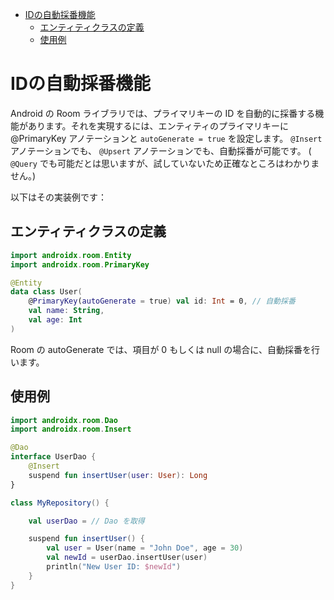 - [IDの自動採番機能](#idの自動採番機能)
  - [エンティティクラスの定義](#エンティティクラスの定義)
  - [使用例](#使用例)


# IDの自動採番機能

Android の Room ライブラリでは、プライマリキーの ID を自動的に採番する機能があります。それを実現するには、エンティティのプライマリキーに @PrimaryKey アノテーションと `autoGenerate = true` を設定します。 `@Insert` アノテーションでも、 `@Upsert` アノテーションでも、自動採番が可能です。 ( `@Query` でも可能だとは思いますが、試していないため正確なところはわかりません。)

以下はその実装例です：


## エンティティクラスの定義

```kotlin
import androidx.room.Entity
import androidx.room.PrimaryKey

@Entity
data class User(
    @PrimaryKey(autoGenerate = true) val id: Int = 0, // 自動採番
    val name: String,
    val age: Int
)
```

Room の autoGenerate では、項目が 0 もしくは null の場合に、自動採番を行います。


## 使用例

```kotlin
import androidx.room.Dao
import androidx.room.Insert

@Dao
interface UserDao {
    @Insert
    suspend fun insertUser(user: User): Long
}

class MyRepository() {

    val userDao = // Dao を取得

    suspend fun insertUser() {
        val user = User(name = "John Doe", age = 30)
        val newId = userDao.insertUser(user)
        println("New User ID: $newId")
    }
}
```
